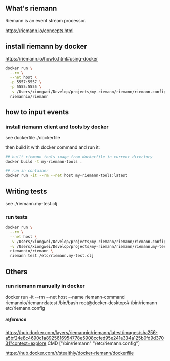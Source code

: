 ## What's riemann
Riemann is an event stream processor.

https://riemann.io/concepts.html


## install riemann by docker
https://riemann.io/howto.html#using-docker

```bash
docker run \
  --rm \
  --net host \
  -p 5557:5557 \
  -p 5555:5555 \
  -v /Users/xiongwei/Develop/projects/my-riemann/riemann/riemann.config:/etc/riemann.config \
  riemannio/riemann
```

## how to input events
### install riemann client and tools by docker

see dockerfile ./dockerfile

then build it with docker command and run it:

```bash
## built riemann tools image from dockerfile in current directory
docker build -t my-riemann-tools .

## run in container
docker run -it --rm --net host my-riemann-tools:latest
```

## Writing tests
see ./riemann.my-test.clj

### run tests

```bash
docker run \
  --rm \
  --net host \
  -v /Users/xiongwei/Develop/projects/my-riemann/riemann/riemann.config:/etc/riemann.config \
  -v /Users/xiongwei/Develop/projects/my-riemann/riemann/riemann.my-test.clj:/etc/riemann.my-test.clj \
  riemannio/riemann \
  riemann test /etc/riemann.my-test.clj
```


## Others

### run riemann manually in docker
docker run -it --rm --net host --name riemann-command riemannio/riemann:latest /bin/bash
root@docker-desktop:# /bin/riemann etc/riemann.config

##### reference
https://hub.docker.com/layers/riemannio/riemann/latest/images/sha256-a5bf24e8c4690c1a8925616954778e5908ccfed95e241a334a125b0fd9d37031?context=explore
CMD ["/bin/riemann" "/etc/riemann.config"]

https://hub.docker.com/r/stealthly/docker-riemann/dockerfile